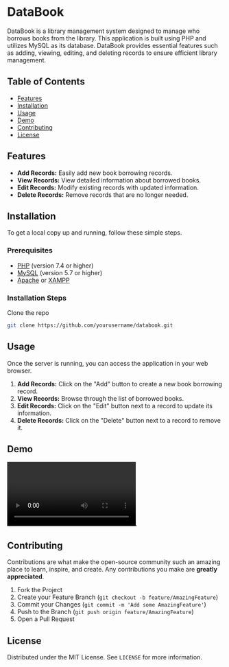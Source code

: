 # DataBook

DataBook is a library management system designed to manage who borrows books from the library. This application is built using PHP and utilizes MySQL as its database. DataBook provides essential features such as adding, viewing, editing, and deleting records to ensure efficient library management.

## Table of Contents

- [Features](#features)
- [Installation](#installation)
- [Usage](#usage)
- [Demo](#demo)
- [Contributing](#contributing)
- [License](#license)

## Features

- **Add Records:** Easily add new book borrowing records.
- **View Records:** View detailed information about borrowed books.
- **Edit Records:** Modify existing records with updated information.
- **Delete Records:** Remove records that are no longer needed.

## Installation

To get a local copy up and running, follow these simple steps.

### Prerequisites

- [PHP](https://www.php.net/downloads) (version 7.4 or higher)
- [MySQL](https://www.mysql.com/downloads/) (version 5.7 or higher)
- [Apache](https://httpd.apache.org/download.cgi) or [XAMPP](https://www.apachefriends.org/index.html)

### Installation Steps

Clone the repo

   ```sh
   git clone https://github.com/yourusername/databook.git
   ```

## Usage

Once the server is running, you can access the application in your web browser.

1. **Add Records:** Click on the "Add" button to create a new book borrowing record.
2. **View Records:** Browse through the list of borrowed books.
3. **Edit Records:** Click on the "Edit" button next to a record to update its information.
4. **Delete Records:** Click on the "Delete" button next to a record to remove it.

## Demo
![alt_text](https://github.com/santanamnaa/Databook/blob/main/demo%20databook.mp4).

## Contributing

Contributions are what make the open-source community such an amazing place to learn, inspire, and create. Any contributions you make are **greatly appreciated**.

1. Fork the Project
2. Create your Feature Branch (`git checkout -b feature/AmazingFeature`)
3. Commit your Changes (`git commit -m 'Add some AmazingFeature'`)
4. Push to the Branch (`git push origin feature/AmazingFeature`)
5. Open a Pull Request

## License

Distributed under the MIT License. See `LICENSE` for more information.
